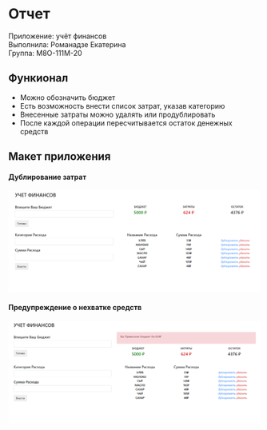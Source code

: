 # Отчет

Приложение: учёт финансов  
Выполнила: Романадзе Екатерина  
Группа: М8О-111М-20

## Функионал

* Можно обозначить бюджет
* Есть возможность внести список затрат, указав категорию
* Внесенные затраты можно удалять или продублировать
* После каждой операции пересчитывается остаток денежных средств

## Макет приложения 

#### Дублирование затрат  

<img src="screen1.PNG" width="900"/>

#### Предупреждение о нехватке средств

<img src="screen2.PNG" width="900"/>

